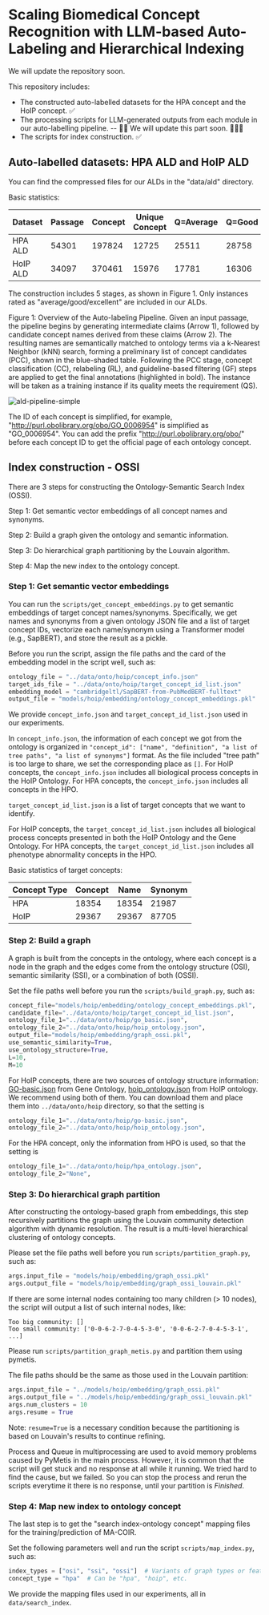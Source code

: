 # Scaling Biomedical Concept Recognition with LLM-based Auto-Labeling and Hierarchical Indexing

We will update the repository soon.

This repository includes:
   - The constructed auto-labelled datasets for the HPA concept and the HoIP concept. ✅
   - The processing scripts for LLM-generated outputs from each module in our auto-labelling pipeline.
     -- 🏃‍♂️ We will update this part soon. 🏃‍♂️‍➡️
   - The scripts for index construction. ✅


## Auto-labelled datasets: HPA ALD and HoIP ALD
You can find the compressed files for our ALDs in the "data/ald" directory.

Basic statistics:

| Dataset  | Passage | Concept | Unique Concept | Q=Average | Q=Good | Q=Excellent |
|----------| ------- | ------- | -------------- |-----------| ------ | ----------- |
| HPA ALD  | 54301 | 197824 | 12725 | 25511     | 28758 | 32 |
| HoIP ALD | 34097 | 370461 | 15976 | 17781     | 16306 | 10 |

The construction includes 5 stages, as shown in Figure 1. 
Only instances rated as "average/good/excellent" are included in our ALDs.

Figure 1: Overview of the Auto-labeling Pipeline. Given an input passage, the pipeline begins by generating  intermediate claims (Arrow 1), followed by candidate concept names derived from these claims (Arrow 2). The  resulting names are semantically matched to ontology terms via a k-Nearest Neighbor (kNN) search, forming a  preliminary list of concept candidates (PCC), shown in the blue-shaded table. Following the PCC stage, concept  classification (CC), relabeling (RL), and guideline-based filtering (GF) steps are applied to get the final annotations (highlighted in bold). The instance will be taken as a training instance if its quality meets the requirement (QS).

![ald-pipeline-simple](https://github.com/user-attachments/assets/e944b65f-2a77-41a3-b24a-20eae5032c44)

The ID of each concept is simplified, for example, "http://purl.obolibrary.org/obo/GO_0006954" is simplified as "GO_0006954". You can add the prefix "http://purl.obolibrary.org/obo/" before each concept ID to get the official page of each ontology concept.


## Index construction - OSSI

There are 3 steps for constructing the Ontology-Semantic Search Index (OSSI).

Step 1: Get semantic vector embeddings of all concept names and synonyms.

Step 2: Build a graph given the ontology and semantic information.

Step 3: Do hierarchical graph partitioning by the Louvain algorithm.

Step 4: Map the new index to the ontology concept.

### Step 1: Get semantic vector embeddings
You can run the ``scripts/get_concept_embeddings.py`` to get semantic embeddings of target concept names/synonyms.
Specifically, we get names and synonyms from a given ontology JSON file and a list of target concept IDs, vectorize each name/synonym using a Transformer model (e.g., SapBERT), and store the result as a pickle.

Before you run the script, assign the file paths and the card of the embedding model in the script well, such as: 

```python
ontology_file = "../data/onto/hoip/concept_info.json"
target_ids_file = "../data/onto/hoip/target_concept_id_list.json"
embedding_model = "cambridgeltl/SapBERT-from-PubMedBERT-fulltext"
output_file = "models/hoip/embedding/ontology_concept_embeddings.pkl"
```

We provide ``concept_info.json`` and ``target_concept_id_list.json`` used in our experiments.

In ``concept_info.json``, the information of each concept we got from the ontology is organized in ``"concept_id": ["name", "definition", "a list of tree paths", "a list of synonyms"]`` format. As the file included "tree path" is too large to share, we set the corresponding place as ``[]``.
For HoIP concepts, the ``concept_info.json`` includes all biological process concepts in the HoIP Ontology.
For HPA concepts, the ``concept_info.json`` includes all concepts in the HPO.

``target_concept_id_list.json`` is a list of target concepts that we want to identify. 

For HoIP concepts, the ``target_concept_id_list.json`` includes all biological process concepts presented in both the HoIP Ontology and the Gene Ontology.
For HPA concepts, the ``target_concept_id_list.json`` includes all phenotype abnormality concepts in the HPO.

Basic statistics of target concepts:

| Concept Type | Concept | Name    | Synonym  | 
|--------------|---------|---------|----------|
| HPA          | 18354   | 18354   | 21987    |
| HoIP         | 29367   | 29367   | 87705    | 


### Step 2: Build a graph

A graph is built from the concepts in the ontology, where each concept is a node in the graph and the edges come from the ontology structure (OSI), semantic similarity (SSI), or a combination of both (OSSI).

Set the file paths well before you run the ``scripts/build_graph.py``, such as:

```python
concept_file="models/hoip/embedding/ontology_concept_embeddings.pkl",
candidate_file="../data/onto/hoip/target_concept_id_list.json",
ontology_file_1="../data/onto/hoip/go_basic.json",
ontology_file_2="../data/onto/hoip/hoip_ontology.json",
output_file="models/hoip/embedding/graph_ossi.pkl",
use_semantic_similarity=True,
use_ontology_structure=True,
L=10,
M=10
```

For HoIP concepts, there are two sources of ontology structure information: [GO-basic.json](https://purl.obolibrary.org/obo/go/go-basic.json) from Gene Ontology, [hoip_ontology.json](https://github.com/norikinishida/hoip-dataset/tree/main/releases) from HoIP ontology.
We recommend using both of them. You can download them and place them into ``../data/onto/hoip`` directory, so that the setting is

```python
ontology_file_1="../data/onto/hoip/go-basic.json",
ontology_file_2="../data/onto/hoip/hoip_ontology.json",
```

For the HPA concept, only the information from HPO is used, so that the setting is 
```python
ontology_file_1="../data/onto/hoip/hpa_ontology.json",
ontology_file_2="None",
```

### Step 3: Do hierarchical graph partition
After constructing the ontology-based graph from embeddings, this step recursively partitions the graph using the Louvain community detection algorithm with dynamic resolution. The result is a multi-level hierarchical clustering of ontology concepts.

Please set the file paths well before you run ``scripts/partition_graph.py``, such as:

```python
args.input_file = "models/hoip/embedding/graph_ossi.pkl"
args.output_file = "models/hoip/embedding/graph_ossi_louvain.pkl"
```

If there are some internal nodes containing too many children (> 10 nodes), the script will output a list of such internal nodes, like:
```text
Too big community: []
Too small community: ['0-0-6-2-7-0-4-5-3-0', '0-0-6-2-7-0-4-5-3-1', ...]
```

Please run ``scripts/partition_graph_metis.py`` and partition them using pymetis.

The file paths should be the same as those used in the Louvain partition:
```python
args.input_file = "../models/hoip/embedding/graph_ossi.pkl"
args.output_file = "../models/hoip/embedding/graph_ossi_louvain.pkl"
args.num_clusters = 10
args.resume = True
```

Note: ``resume=True`` is a necessary condition because the partitioning is based on Louvain's results to continue refining.

Process and Queue in multiprocessing are used to avoid memory problems caused by PyMetis in the main process. However, it is common that the script will get stuck and no response at all while it running. We tried hard to find the cause, but we failed. So you can stop the process and rerun the scripts everytime it there is no response, until your partition is *Finished*.


### Step 4: Map new index to ontology concept

The last step is to get the "search index-ontology concept" mapping files for the training/prediction of MA-COIR.

Set the following parameters well and run the script ``scripts/map_index.py``, such as:
```python
index_types = ["osi", "ssi", "ossi"]  # Variants of graph types or feature sets
concept_type = "hpa"  # Can be "hpa", "hoip", etc.
```

We provide the mapping files used in our experiments, all in ``data/search_index``.
